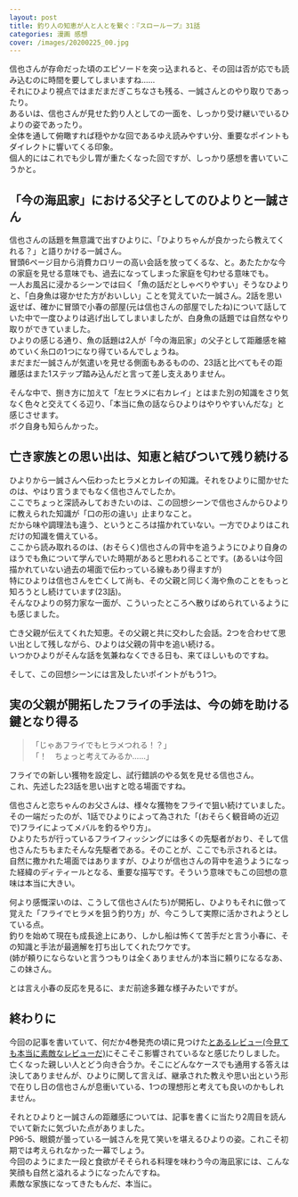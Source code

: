 ```yaml
---
layout: post
title: 釣り人の知恵が人と人とを繋ぐ：『スローループ』31話
categories: 漫画 感想
cover: /images/20200225_00.jpg
---
```


信也さんが存命だった頃のエピソードを突っ込まれると、その回は否が応でも読み込むのに時間を要してしまいますね……  
それにひより視点ではまだまだぎこちなさも残る、一誠さんとのやり取りであったり。  
あるいは、信也さんが見せた釣り人としての一面を、しっかり受け継いでいるひよりの姿であったり。  
全体を通して俯瞰すれば穏やかな回であるゆえ読みやすい分、重要なポイントもダイレクトに響いてくる印象。  
個人的にはこれでも少し胃が重たくなった回ですが、しっかり感想を書いていこうかと。

## 「今の海凪家」における父子としてのひよりと一誠さん

信也さんの話題を無意識で出すひよりに、「ひよりちゃんが良かったら教えてくれる？」と語りかける一誠さん。  
冒頭6ページ目から消費カロリーの高い会話を放ってくるな、と。あたたかな今の家庭を見せる意味でも、過去になってしまった家庭を匂わせる意味でも。  
一人お風呂に浸かるシーンでは曰く「魚の話だとしゃべりやすい」そうなひよりと、「白身魚は寝かせた方がおいしい」ことを覚えていた一誠さん。2話を思い返せば、確かに冒頭で小春の部屋(元は信也さんの部屋でしたね)について話していた中で一度ひよりは逃げ出してしまいましたが、白身魚の話題では自然なやり取りができていました。  
ひよりの感じる通り、魚の話題は2人が「今の海凪家」の父子として距離感を縮めていく糸口の1つになり得ているんでしょうね。  
まだまだ一誠さんが気遣いを見せる側面もあるものの、23話と比べてもその距離感はまた1ステップ踏み込んだと言って差し支えありません。

そんな中で、捌き方に加えて「左ヒラメに右カレイ」とはまた別の知識をさり気なく色々と交えてくる辺り、「本当に魚の話ならひよりはやりやすいんだな」と感じさせます。  
ボク自身も知らんかった。

## 亡き家族との思い出は、知恵と結びついて残り続ける

ひよりから一誠さんへ伝わったヒラメとカレイの知識。それをひよりに聞かせたのは、やはり言うまでもなく信也さんでしたか。  
ここでちょっと深読みしておきたいのは、この回想シーンで信也さんからひよりに教えられた知識が「口の形の違い」止まりなこと。  
だから味や調理法も違う、というところは描かれていない。一方でひよりはこれだけの知識を備えている。  
ここから読み取れるのは、(おそらく)信也さんの背中を追うようにひより自身のほうでも魚について学んでいた時期があると思われることです。(あるいは今回描かれていない過去の場面で伝わっている線もあり得ますが)  
特にひよりは信也さんを亡くして尚も、その父親と同じく海や魚のことをもっと知ろうとし続けています(23話)。  
そんなひよりの努力家な一面が、こういったところへ散りばめられているようにも感じました。

亡き父親が伝えてくれた知恵。その父親と共に交わした会話。2つを合わせて思い出として残しながら、ひよりは父親の背中を追い続ける。  
いつかひよりがそんな話を気兼ねなくできる日も、来てほしいものですね。

そして、この回想シーンには言及したいポイントがもう1つ。

## 実の父親が開拓したフライの手法は、今の姉を助ける鍵となり得る

> 「じゃあフライでもヒラメつれる！？」  
「！　ちょっと考えてみるか……」

フライでの新しい獲物を設定し、試行錯誤のやる気を見せる信也さん。  
これ、先述した23話を思い出すと唸る場面ですね。

信也さんと恋ちゃんのお父さんは、様々な獲物をフライで狙い続けていました。  
その一端だったのが、1話でひよりによって為された「(おそらく観音崎の近辺で)フライによってメバルを釣るやり方」。  
ひよりたちが行っているフライフィッシングには多くの先駆者がおり、そして信也さんたちもまたそんな先駆者である。そのことが、ここでも示されるとは。  
自然に撒かれた場面ではありますが、ひよりが信也さんの背中を追うようになった経緯のディティールとなる、重要な描写です。そういう意味でもこの回想の意味は本当に大きい。

何より感慨深いのは、こうして信也さん(たち)が開拓し、ひよりもそれに倣って覚えた「フライでヒラメを狙う釣り方」が、今こうして実際に活かされようとしている点。  
釣りを始めて現在も成長途上にあり、しかし船は怖くて苦手だと言う小春に、その知識と手法が最適解を打ち出してくれたワケです。  
(姉が頼りにならないと言うつもりは全くありませんが)本当に頼りになるなあ、この妹さん。

とは言え小春の反応を見るに、まだ前途多難な様子みたいですが。

## 終わりに

今回の記事を書いていて、何だか4巻発売の頃に見つけた[とあるレビュー(今見ても本当に素敵なレビューだ)][Ref1]にそこそこ影響されているなと感じたりしました。  
亡くなった親しい人とどう向き合うか。そこにどんなケースでも通用する答えは決してありませんが、ひよりに関して言えば、継承された教えや思い出という形で在りし日の信也さんが息衝いている、1つの理想形と考えても良いのかもしれません。

それとひよりと一誠さんの距離感については、記事を書くに当たり2周目を読んでいて新たに気づいた点がありました。  
P96-5、眼鏡が曇っている一誠さんを見て笑いを堪えるひよりの姿。これこそ初期では考えられなかった一幕でしょう。  
今回のようにまた一段と食欲がそそられる料理を味わう今の海凪家には、こんな笑顔も自然と溢れるようになったんですね。  
素敵な家族になってきたもんだ、本当に。

[Ref1]: https://twitter.com/s6jrmany/status/1348667185326014470
